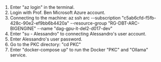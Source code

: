 1. Enter "az login" in the terminal.
2. Login with Prof. Ben Microsoft Azure account.
3. Connecting to the machine: az ssh arc --subscription "c5ab6cfd-f5fb-428c-90e2-ef9bb6b4420a" --resource-group "RG-DBT-ARC-BIGENGINE" --name "dag-gpu-it-del2-d017-dev"
4. Enter "su - Alessandro" to connecting Alessandro's user account.
5. Enter Alessandro's user password.
6. Go to the PKC directory: "cd PKC"
7. Enter "docker-compose up" to run the Docker "PKC" and "Ollama" service.
